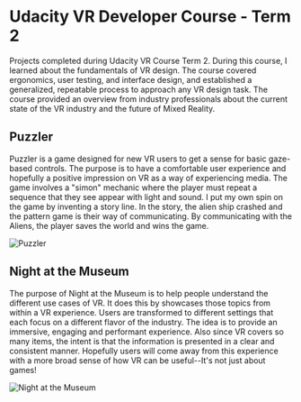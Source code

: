# Udacity VR Developer Course - Term 2
Projects completed during Udacity VR Course Term 2. During this course, I learned about the fundamentals of VR design. The course covered ergonomics, user testing, and interface design, and established a generalized, repeatable process to approach any VR design task. The course provided an overview from industry professionals about the current state of the VR industry and the future of Mixed Reality.

## Puzzler
Puzzler is a game designed for new VR users to get a sense for basic gaze-based controls. The purpose is to have a comfortable user experience and hopefully a positive impression on VR as a way of experiencing media. The game involves a "simon" mechanic where the player must repeat a sequence that they see appear with light and sound. I put my own spin on the game by inventing a story line. In the story, the alien ship crashed and the pattern game is their way of communicating. By communicating with the Aliens, the player saves the world and wins the game.

![Puzzler](/Puzzler/img/puzzler.png)

## Night at the Museum
The purpose of Night at the Museum is to help people understand the different use cases of VR. It does this by showcases those topics from within a VR experience. Users are transformed to different settings that each focus on a different flavor of the industry. The idea is to provide an immersive, engaging and performant experience. Also since VR covers so many items, the intent is that the information is presented in a clear and consistent manner. Hopefully users will come away from this experience with a more broad sense of how VR can be useful--It's not just about games! 

![Night at the Museum](/NightAtTheMuseum/img/nightatthemuseum.png)
